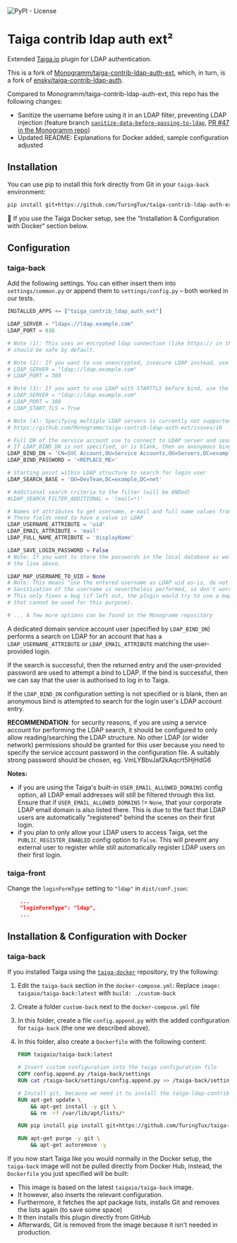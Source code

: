 ![PyPI - License](https://img.shields.io/pypi/l/taiga-contrib-ldap-auth-ext.svg?style=flat-square)

# Taiga contrib ldap auth ext²

Extended [Taiga.io](https://taiga.io/) plugin for LDAP authentication.

This is a fork of [Monogramm/taiga-contrib-ldap-auth-ext](https://github.com/Monogramm/taiga-contrib-ldap-auth-ext), which, in turn, is a fork of [ensky/taiga-contrib-ldap-auth](https://github.com/ensky/taiga-contrib-ldap-auth).

Compared to Monogramm/taiga-contrib-ldap-auth-ext, this repo has the following changes:

* Sanitize the username before using it in an LDAP filter, preventing LDAP injection (feature branch [`sanitize-data-before-passing-to-ldap`](https://github.com/TuringTux/taiga-contrib-ldap-auth-ext/tree/sanitize-data-before-passing-to-ldap), [PR #47 in the Monogramm repo](https://github.com/Monogramm/taiga-contrib-ldap-auth-ext/pull/47))
* Updated README: Explanations for Docker added, sample configuration adjusted

## Installation

You can use pip to install this fork directly from Git in your `taiga-back` environment:

```bash
pip install git+https://github.com/TuringTux/taiga-contrib-ldap-auth-ext.git
```

🐋 If you use the Taiga Docker setup, see the “Installation & Configuration with Docker“ section below.

## Configuration

### taiga-back

Add the following settings. You can either insert them into `settings/common.py` or append them to `settings/config.py` – both worked in our tests.

```python
INSTALLED_APPS += ["taiga_contrib_ldap_auth_ext"]

LDAP_SERVER = "ldaps://ldap.example.com"
LDAP_PORT = 636

# Note (1): This uses an encrypted ldap connection (like https:// in the browser) and
# should be safe by default.

# Note (2): If you want to use unencrypted, insecure LDAP instead, use the following:
# LDAP_SERVER = "ldap://ldap.example.com"
# LDAP_PORT = 389

# Note (3): If you want to use LDAP with STARTTLS before bind, use the following:
# LDAP_SERVER = "ldap://ldap.example.com"
# LDAP_PORT = 389
# LDAP_START_TLS = True

# Note (4): Specifying multiple LDAP servers is currently not supported, see
# https://github.com/Monogramm/taiga-contrib-ldap-auth-ext/issues/16

# Full DN of the service account use to connect to LDAP server and search for login user's account entry
# If LDAP_BIND_DN is not specified, or is blank, then an anonymous bind is attempated
LDAP_BIND_DN = 'CN=SVC Account,OU=Service Accounts,OU=Servers,DC=example,DC=com'
LDAP_BIND_PASSWORD = '<REPLACE_ME>'

# Starting point within LDAP structure to search for login user
LDAP_SEARCH_BASE = 'OU=DevTeam,DC=example,DC=net'

# Additional search criteria to the filter (will be ANDed)
#LDAP_SEARCH_FILTER_ADDITIONAL = '(mail=*)'

# Names of attributes to get username, e-mail and full name values from
# These fields need to have a value in LDAP 
LDAP_USERNAME_ATTRIBUTE = 'uid'
LDAP_EMAIL_ATTRIBUTE = 'mail'
LDAP_FULL_NAME_ATTRIBUTE = 'displayName'

LDAP_SAVE_LOGIN_PASSWORD = False
# Note: If you want to store the passwords in the local database as well, remove
# the line above.

LDAP_MAP_USERNAME_TO_UID = None
# Note: This means "use the entered username as LDAP uid as-is, do not use any mapping"
# Sanitization of the username is nevertheless performed, so don't worry.
# This only fixes a bug (if left out, the plugin would try to use a mapping function
# that cannot be used for this purpose).

# ... A few more options can be found in the Monogramm repository
```

A dedicated domain service account user (specified by `LDAP_BIND_DN`)
performs a search on LDAP for an account that has a
`LDAP_USERNAME_ATTRIBUTE` or `LDAP_EMAIL_ATTRIBUTE` matching the
user-provided login.

If the search is successful, then the returned entry and the
user-provided password are used to attempt a bind to LDAP. If the bind is
successful, then we can say that the user is authorised to log in to
Taiga.

If the `LDAP_BIND_DN` configuration setting is not specified or is
blank, then an anonymous bind is attempted to search for the login
user's LDAP account entry.

**RECOMMENDATION**: for security reasons, if you are using a service
account for performing the LDAP search, it should be configured to only
allow reading/searching the LDAP structure. No other LDAP (or wider
network) permissions should be granted for this user because you need
to specify the service account password in the configuration file. A
suitably strong password should be chosen, eg. VmLYBbvJaf2kAqcrt5HjHdG6


**Notes:**
* if you are using the Taiga's built-in `USER_EMAIL_ALLOWED_DOMAINS` config option, all LDAP email addresses will still be filtered through this list. Ensure that if `USER_EMAIL_ALLOWED_DOMAINS` != `None`, that your corporate LDAP email domain is also listed there. This is due to the fact that LDAP users are automatically "registered" behind the scenes on their first login.
* if you plan to only allow your LDAP users to access Taiga, set the `PUBLIC_REGISTER_ENABLED` config option to `False`. This will prevent any external user to register while still automatically register LDAP users on their first login.

### taiga-front

Change the `loginFormType` setting to `"ldap"` in `dist/conf.json`:

```json
    ...
    "loginFormType": "ldap",
    ...
```

## Installation & Configuration with Docker

### taiga-back

If you installed Taiga using the [`taiga-docker`](https://github.com/kaleidos-ventures/taiga-docker) repository, try the following:

1. Edit the `taiga-back` section in the `docker-compose.yml`: Replace `image: taigaio/taiga-back:latest` with `build: ./custom-back`
2. Create a folder `custom-back` next to the `docker-compose.yml` file
3. In this folder, create a file `config.append.py` with the added configuration for `taiga-back` (the one we described above).
4. In this folder, also create a `Dockerfile` with the following content:

    ```Dockerfile
    FROM taigaio/taiga-back:latest

    # Insert custom configuration into the taiga configuration file
    COPY config.append.py /taiga-back/settings
    RUN cat /taiga-back/settings/config.append.py >> /taiga-back/settings/config.py && rm /taiga-back/settings/config.append.py
 
    # Install git, because we need it to install the taiga-ldap-contrib-auth-ext package
    RUN apt-get update \
        && apt-get install -y git \
        && rm -rf /var/lib/apt/lists/*

    RUN pip install pip install git+https://github.com/TuringTux/taiga-contrib-ldap-auth-ext.git

    RUN apt-get purge -y git \
        && apt-get autoremove -y
    ```

If you now start Taiga like you would normally in the Docker setup, the `taiga-back` image will not be pulled directly from Docker Hub, instead, the `Dockerfile` you just specified will be built:

- This image is based on the latest `taigaio/taiga-back` image.
- It however, also inserts the relevant configuration.
- Furthermore, it fetches the apt package lists, installs Git and removes the lists again (to save some space)
- It then installs this plugin directly from GitHub
- Afterwards, Git is removed from the image because it isn't needed in production.
